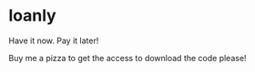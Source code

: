 # loanly
Have it now. Pay it later!



Buy me a pizza to get the access to download the code please!


